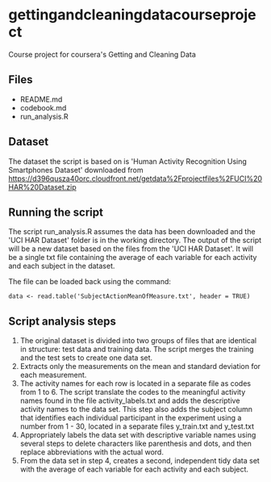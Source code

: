 # gettingandcleaningdatacourseproject
Course project for coursera's Getting and Cleaning Data

## Files
* README.md
* codebook.md
* run_analysis.R

## Dataset
The dataset the script is based on is 'Human Activity Recognition Using Smartphones Dataset' downloaded from
https://d396qusza40orc.cloudfront.net/getdata%2Fprojectfiles%2FUCI%20HAR%20Dataset.zip

## Running the script
The script run_analysis.R assumes the data has been downloaded and the 'UCI HAR Dataset' folder is in the working directory.
The output of the script will be a new dataset based on the files from the 'UCI HAR Dataset'. It will be a single txt file containing the average of each variable for each activity and each subject in the dataset.

The file can be loaded back using the command:

~~~{r}
data <- read.table('SubjectActionMeanOfMeasure.txt', header = TRUE)
~~~

## Script analysis steps
1. The original dataset is divided into two groups of files that are identical in structure: test data and training data. The script merges the training and the test sets to create one data set.
2. Extracts only the measurements on the mean and standard deviation for each measurement.
3. The activity names for each row is located in a separate file as codes from 1 to 6. The script translate the codes to the meaningful activity names found in the file activity_labels.txt and adds the descriptive activity names to the data set. This step also adds the subject column that identifies each individual participant in the experiment using a number from 1 - 30, located in a separate files y_train.txt and y_test.txt
4. Appropriately labels the data set with descriptive variable names using several steps to delete characters like parenthesis and dots, and then replace abbreviations with the actual word.
5. From the data set in step 4, creates a second, independent tidy data set with the average of each variable for each activity and each subject.
